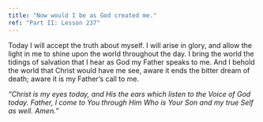 ```yaml
---
title: "Now would I be as God created me."
ref: "Part II: Lesson 237"
---
```


Today I will accept the truth about myself. I will arise in glory, and
allow the light in me to shine upon the world throughout the day. I
bring the world the tidings of salvation that I hear as God my Father
speaks to me. And I behold the world that Christ would have me see,
aware it ends the bitter dream of death; aware it is my Father’s call to
me.

*“Christ is my eyes today, and His the ears which listen to the Voice of
God today. Father, I come to You through Him Who is Your Son and my true
Self as well. Amen.”*

